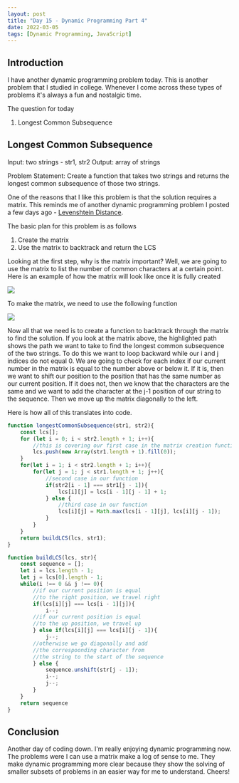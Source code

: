 ```yaml
---
layout: post
title: "Day 15 - Dynamic Programming Part 4"
date: 2022-03-05
tags: [Dynamic Programming, JavaScript]
---
```


## Introduction

I have another dynamic programming problem today. This is another problem that I studied in college. Whenever I come across these types of problems it's always a fun and nostalgic time.

The question for today

1. Longest Common Subsequence

## Longest Common Subsequence

Input: two strings - str1, str2
Output: array of strings

Problem Statement: Create a function that takes two strings and returns the longest common subsequence of those two strings.

One of the reasons that I like this problem is that the solution requires a matrix. This reminds me of another dynamic programming problem I posted a few days ago - [Levenshtein Distance](https://juliuswalton.github.io/2022-03-03-day-13/).

The basic plan for this problem is as follows

1. Create the matrix
2. Use the matrix to backtrack and return the LCS

Looking at the first step, why is the matrix important? Well, we are going to use the matrix to list the number of common characters at a certain point. Here is an example of how the matrix will look like once it is fully created

![](https://www.techiedelight.com/wp-content/uploads/LCS-Backtrack-Wiki.png)

To make the matrix, we need to use the following function

![](https://github.com/juliuswalton/juliuswalton.github.io/blob/main/assets/img/LCS%20Function.png?raw=true)

Now all that we need is to create a function to backtrack through the matrix to find the solution. If you look at the matrix above, the highlighted path shows the path we want to take to find the longest common subsequence of the two strings. To do this we want to loop backward while our i and j indices do not equal 0. We are going to check for each index if our current number in the matrix is equal to the number above or below it. If it is, then we want to shift our position to the position that has the same number as our current position. If it does not, then we know that the characters are the same and we want to add the character at the j-1 position of our string to the sequence. Then we move up the matrix diagonally to the left.

Here is how all of this translates into code.

```js
function longestCommonSubsequence(str1, str2){
    const lcs[];
    for (let i = 0; i < str2.length + 1; i++){
        //this is covering our first case in the matrix creation function
        lcs.push(new Array(str1.length + 1).fill(0));
    }
    for(let i = 1; i < str2.length + 1; i++){
        for(let j = 1; j < str1.length + 1; j++){
            //second case in our function
            if(str2[i - 1] === str1[j - 1]){
                lcs[i][j] = lcs[i - 1][j - 1] + 1;
            } else {
                //third case in our function
                lcs[i][j] = Math.max(lcs[i - 1][j], lcs[i][j - 1]);
            }
        }
    }
    return buildLCS(lcs, str1);
}

function buildLCS(lcs, str){
    const sequence = [];
    let i = lcs.length - 1;
    let j = lcs[0].length - 1;
    while(i !== 0 && j !== 0){
        //if our current position is equal
        //to the right position, we travel right
        if(lcs[i][j] === lcs[i - 1][j]){
            i--;
        //if our current position is equal
        //to the up position, we travel up
        } else if(lcs[i][j] === lcs[i][j - 1]){
            j--;
        //otherwise we go diagonally and add
        //the correspoonding character from
        //the string to the start of the sequence
        } else {
            sequence.unshift(str[j - 1]);
            i--;
            j--;
        }
    }
    return sequence
}

```

## Conclusion

Another day of coding down. I'm really enjoying dynamic programming now. The problems were I can use a matrix make a log of sense to me. They make dynamic programming more clear because they show the solving of smaller subsets of problems in an easier way for me to understand. Cheers!
